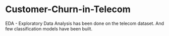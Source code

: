 # Customer-Churn-in-Telecom
EDA - Exploratory Data Analysis has been done on the telecom dataset. And few classification models have been built.
